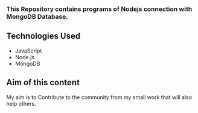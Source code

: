 ### This Repository contains programs of Nodejs connection with MongoDB Database.

## Technologies Used 
* JavaScript
* Node.js
* MongoDB

## Aim of this content
My aim is to Contribute to the community from my small work that will also help others.